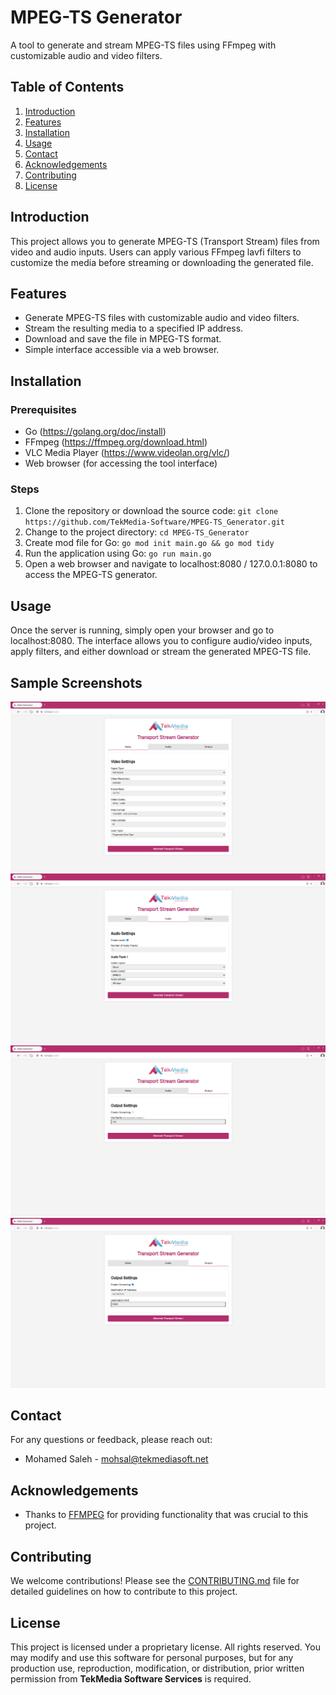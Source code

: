 # MPEG-TS Generator

A tool to generate and stream MPEG-TS files using FFmpeg with customizable audio and video filters.

## Table of Contents

1. [Introduction](#introduction)
2. [Features](#features)
3. [Installation](#installation)
4. [Usage](#usage)
5. [Contact](#contact)
6. [Acknowledgements](#acknowledgements)
7. [Contributing](#contributing)
8. [License](#license)

## Introduction

This project allows you to generate MPEG-TS (Transport Stream) files from video and audio inputs. Users can apply various FFmpeg lavfi filters to customize the media before streaming or downloading the generated file. 

## Features

- Generate MPEG-TS files with customizable audio and video filters.
- Stream the resulting media to a specified IP address.
- Download and save the file in MPEG-TS format.
- Simple interface accessible via a web browser.

## Installation

### Prerequisites

- Go (https://golang.org/doc/install)
- FFmpeg (https://ffmpeg.org/download.html)
- VLC Media Player (https://www.videolan.org/vlc/)
- Web browser (for accessing the tool interface)

### Steps

1. Clone the repository or download the source code:
        ```
        git clone https://github.com/TekMedia-Software/MPEG-TS_Generator.git
        ```
2. Change to the project directory:
        ```
        cd MPEG-TS_Generator
        ```
3. Create mod file for Go:
        ```
        go mod init main.go && go mod tidy
        ```
4. Run the application using Go:
        ```
        go run main.go
        ```
5. Open a web browser and navigate to localhost:8080 / 127.0.0.1:8080 to access the MPEG-TS generator.

## Usage

Once the server is running, simply open your browser and go to localhost:8080. The interface allows you to configure audio/video inputs, apply filters, and either download or stream the generated MPEG-TS file.

## Sample Screenshots

![Sample Screenshot 1](Sample%20Screenshots/Video.png)
![Sample Screenshot 2](Sample%20Screenshots/Audio.png)
![Sample Screenshot 3](Sample%20Screenshots/File_Output.png)
![Sample Screenshot 4](Sample%20Screenshots/IP_Output.png)
        
## Contact 

For any questions or feedback, please reach out:

- Mohamed Saleh - [mohsal@tekmediasoft.net](mailto:mohsal@tekmediasoft.net)

## Acknowledgements

- Thanks to [FFMPEG](https://github.com/FFmpeg/FFmpeg) for providing functionality that was crucial to this project.

## Contributing

We welcome contributions! Please see the [CONTRIBUTING.md](CONTRIBUTING.md) file for detailed guidelines on how to contribute to this project.

## License

This project is licensed under a proprietary license. All rights reserved. You may modify and use this software for personal purposes, but for any production use, reproduction, modification, or distribution, prior written permission from **TekMedia Software Services** is required.
